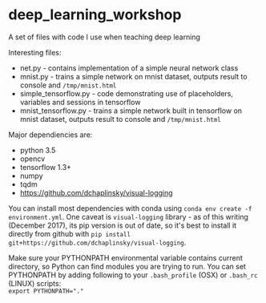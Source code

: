 # deep_learning_workshop

A set of files with code I use when teaching deep learning

Interesting files:
- net.py - contains implementation of a simple neural network class
- mnist.py - trains a simple network on mnist dataset, outputs result to console and `/tmp/mnist.html`
- simple_tensorflow.py - code demonstrating use of placeholders, variables and sessions in tensorflow
- mnist_tensorflow.py - trains a simple network built in tensorflow on mnist dataset, outputs result to console and `/tmp/mnist.html`

Major dependiencies are:
- python 3.5
- opencv
- tensorflow 1.3+
- numpy
- tqdm
- https://github.com/dchaplinsky/visual-logging

You can install most dependencies with conda using `conda env create -f environment.yml`. 
One caveat is `visual-logging` library - as of this writing (December 2017), its pip version is out of date, so it's best to install it directly from github with `pip install git+https://github.com/dchaplinsky/visual-logging`.

Make sure your PYTHONPATH environmental variable contains current directory, so Python can find modules you are trying to run. You can set PYTHONPATH by adding following to your `.bash_profile` (OSX) or `.bash_rc` (LINUX) scripts:  
`export PYTHONPATH="."`
